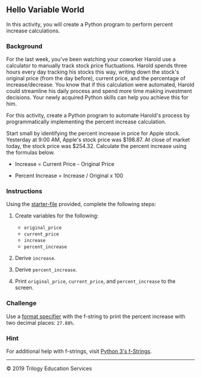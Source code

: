 ## Hello Variable World

In this activity, you will create a Python program to perform percent increase calculations. 

### Background

For the last week, you've been watching your coworker Harold use a calculator to manually track stock price fluctuations. Harold spends three hours every day tracking his stocks this way, writing down the stock's original price (from the day before), current price, and the percentage of increase/decrease. You know that if this calculation were automated, Harold could streamline his daily process and spend more time making investment decisions. Your newly acquired Python skills can help you achieve this for him.

For this activity, create a Python program to automate Harold's process by programmatically implementing the percent increase calculation. 

Start small by identifying the percent increase in  price for Apple stock. Yesterday at 9:00 AM, Apple's stock price was $198.87. At close of market today, the stock price was $254.32. Calculate the percent increase using the formulas below.

* Increase = Current Price - Original Price

* Percent Increase = Increase / Original x 100

### Instructions

Using the [starter-file](Unsolved/hello_variable_world.py) provided, complete the following steps:

1. Create variables for the following: 

    * `original_price` 
    * `current_price`
    * `increase`
    * `percent_increase`

2. Derive `increase`. 

3. Derive `percent_increase`. 

4. Print `original_price`, `current_price`, and `percent_increase` to the screen. 

### Challenge

Use a [format specifier](https://www.python.org/dev/peps/pep-0498/#format-specifiers) with the f-string to print the percent increase with two decimal places: `27.88%`.

### Hint

For additional help with f-strings, visit [Python 3's f-Strings](https://realpython.com/python-f-strings/).

---

© 2019 Trilogy Education Services
